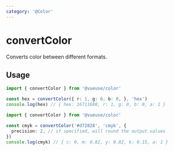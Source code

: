 ```yaml
---
category: '@Color'
---
```


# convertColor

Converts color between different formats.

## Usage

```ts
import { convertColor } from '@vueuse/color'

const hex = convertColor({ r: 1, g: 0, b: 0, }, 'hex')
console.log(hex) // { hex: 16711680, r: 1, g: 0, b: 0, a: 1 }
```

```ts
import { convertColor } from '@vueuse/color'

const cmyk = convertColor('#d72828', 'cmyk', {
  precision: 2, // if specified, will round the output values
})
console.log(cmyk) // { c: 0, m: 0.82, y: 0.82, k: 0.15, a: 1 }
```
